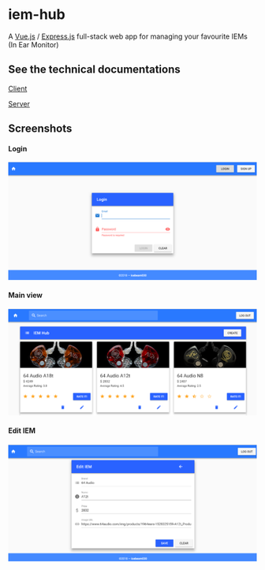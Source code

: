 # iem-hub
A [Vue.js](https://vuejs.org/v2/guide/index.html) / [Express.js](https://expressjs.com/) full-stack web app for managing your favourite IEMs (In Ear Monitor)

## See the technical documentations
[Client](./client/README.md)

[Server](./server/README.md)

## Screenshots
#### Login
![](./Screenshot_1.png)

#### Main view
![](./Screenshot_2.png)

#### Edit IEM
![](./Screenshot_3.png)
